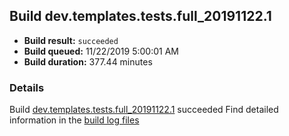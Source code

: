 ## Build dev.templates.tests.full_20191122.1
- **Build result:** `succeeded`
- **Build queued:** 11/22/2019 5:00:01 AM
- **Build duration:** 377.44 minutes
### Details
Build [dev.templates.tests.full_20191122.1](https://winappstudio.visualstudio.com/web/build.aspx?pcguid=a4ef43be-68ce-4195-a619-079b4d9834c2&builduri=vstfs%3a%2f%2f%2fBuild%2fBuild%2f31994) succeeded
Find detailed information in the [build log files]()
